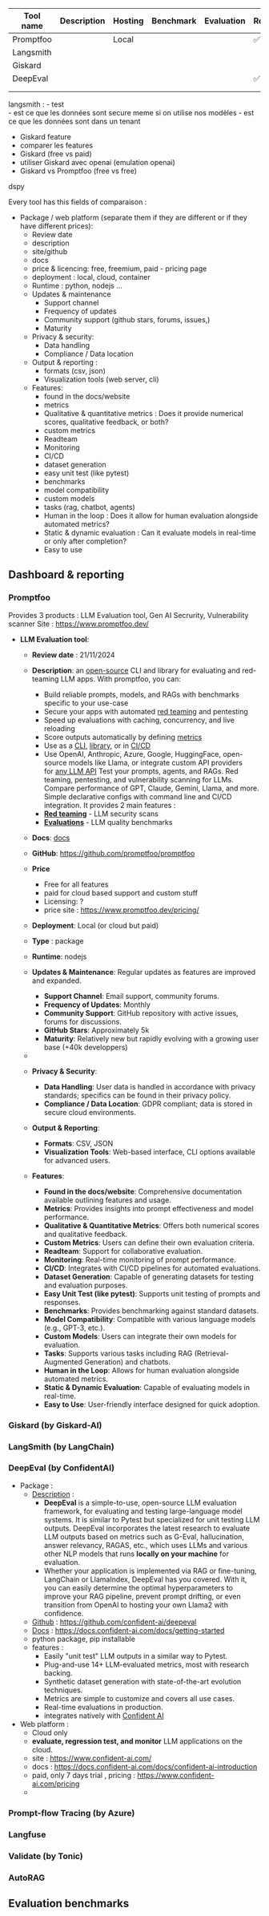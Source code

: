
| Tool name | Description | Hosting | Benchmark | Evaluation | Redteam | monitoring | CLI | UI  | runtime |
| --------- | ----------- | ------- | --------- | ---------- | ------- | ---------- | --- | --- | ------- |
| Promptfoo |             | Local   |           |            | ✅       |            |     |     | nvm     |
| Langsmith |             |         |           |            |         |            |     |     |         |
| Giskard   |             |         |           |            |         |            |     |     | pip     |
| DeepEval  |             |         |           |            | ✅       |            |     |     | pip     |
|           |             |         |           |            |         |            |     |     |         |
|           |             |         |           |            |         |            |     |     |         |



langsmith : 
	- test  
	- est ce que les données sont secure meme si on utilise nos modèles
	- est ce que les données sont dans un tenant

- Giskard feature 
- comparer les features
- Giskard (free vs paid)
- utiliser Giskard avec openai (emulation openai)
- Giskard vs Promptfoo (free vs free)


dspy

Every tool has this fields of comparaison : 
- Package / web platform (separate them if they are different or if they have different prices):
	- Review date 
	- description
	- site/github
	- docs
	- price & licencing: free, freemium, paid - pricing page 
	- deployment : local, cloud, container
	- Runtime : python, nodejs …
	- Updates & maintenance
		- Support channel
		- Frequency of updates
		-  Community support (github stars, forums, issues,)
		- Maturity
	- Privacy & security:
		- Data handling
		- Compliance / Data location
	- Output & reporting :
		- formats (csv, json)
		- Visualization tools (web server, cli)
	- Features:
		- found in the docs/website
		- metrics
		- Qualitative & quantitative metrics : Does it provide numerical scores, qualitative feedback, or both?
		- custom metrics
		- Readteam
		- Monitoring
		- CI/CD
		- dataset generation
		- easy unit test (like pytest)
		- benchmarks
		- model compatibility 
		- custom models
		- tasks (rag, chatbot, agents)
		- Human in the loop : Does it allow for human evaluation alongside automated metrics?
		- Static & dynamic evaluation : Can it evaluate models in real-time or only after completion?
		- Easy to use
 
## Dashboard & reporting
### Promptfoo 
Provides 3 products : LLM Evaluation tool, Gen AI Secrurity, Vulnerability scanner
Site : https://www.promptfoo.dev/
- **LLM Evaluation tool**: 
	- **Review date** : 21/11/2024
    - **Description**: an [open-source](https://github.com/promptfoo/promptfoo) CLI and library for evaluating and red-teaming LLM apps.
      With promptfoo, you can:
		- Build reliable prompts, models, and RAGs with benchmarks specific to your use-case
		- Secure your apps with automated [red teaming](https://www.promptfoo.dev/docs/red-team/) and pentesting
		- Speed up evaluations with caching, concurrency, and live reloading
		- Score outputs automatically by defining [metrics](https://www.promptfoo.dev/docs/configuration/expected-outputs/)
		- Use as a [CLI](https://www.promptfoo.dev/docs/usage/command-line/), [library](https://www.promptfoo.dev/docs/usage/node-package/), or in [CI/CD](https://www.promptfoo.dev/docs/integrations/github-action/)
		- Use OpenAI, Anthropic, Azure, Google, HuggingFace, open-source models like Llama, or integrate custom API providers for [any LLM API](https://www.promptfoo.dev/docs/providers/)
      Test your prompts, agents, and RAGs. Red teaming, pentesting, and vulnerability scanning for LLMs. Compare performance of GPT, Claude, Gemini, Llama, and more. Simple declarative configs with command line and CI/CD integration.
      It provides 2 main features : 
		- [**Red teaming**](https://www.promptfoo.dev/docs/red-team/quickstart/) - LLM security scans
		- [**Evaluations**](https://www.promptfoo.dev/docs/getting-started/) - LLM quality benchmarks
	
	- **Docs**: [docs](https://www.promptfoo.dev/docs/intro/)
    - **GitHub**: https://github.com/promptfoo/promptfoo
    - **Price**  
	    - Free for all features 
	    - paid  for cloud based support and custom stuff
	    - Licensing: ?
	    - price site : https://www.promptfoo.dev/pricing/

	- **Deployment**: Local (or cloud but paid)
    - **Type** : package 
    - **Runtime**: nodejs
    - **Updates & Maintenance**: Regular updates as features are improved and expanded.
	    - **Support Channel**: Email support, community forums.
	    - **Frequency of Updates**: Monthly
	    - **Community Support**: GitHub repository with active issues, forums for discussions.
        - **GitHub Stars**: Approximately 5k
	    - **Maturity**: Relatively new but rapidly evolving with a growing user base (+40k developpers)
    -
	- **Privacy & Security**:
	    - **Data Handling**: User data is handled in accordance with privacy standards; specifics can be found in their privacy policy.
	    - **Compliance / Data Location**: GDPR compliant; data is stored in secure cloud environments.  
	        
	- **Output & Reporting**:
	    - **Formats**: CSV, JSON
	    - **Visualization Tools**: Web-based interface, CLI options available for advanced users.  
	        
	- **Features**:
	    - **Found in the docs/website**: Comprehensive documentation available outlining features and usage.
	    - **Metrics**: Provides insights into prompt effectiveness and model performance.
	    - **Qualitative & Quantitative Metrics**: Offers both numerical scores and qualitative feedback.
	    - **Custom Metrics**: Users can define their own evaluation criteria.
	    - **Readteam**: Support for collaborative evaluation.
	    - **Monitoring**: Real-time monitoring of prompt performance.
	    - **CI/CD**: Integrates with CI/CD pipelines for automated evaluations.
	    - **Dataset Generation**: Capable of generating datasets for testing and evaluation purposes.
	    - **Easy Unit Test (like pytest)**: Supports unit testing of prompts and responses.
	    - **Benchmarks**: Provides benchmarking against standard datasets.
	    - **Model Compatibility**: Compatible with various language models (e.g., GPT-3, etc.).
	    - **Custom Models**: Users can integrate their own models for evaluation.
	    - **Tasks**: Supports various tasks including RAG (Retrieval-Augmented Generation) and chatbots.
	    - **Human in the Loop**: Allows for human evaluation alongside automated metrics.
	    - **Static & Dynamic Evaluation**: Capable of evaluating models in real-time.
	    - **Easy to Use**: User-friendly interface designed for quick adoption.  
          
        
		
### Giskard (by Giskard-AI)

### LangSmith (by LangChain)

### DeepEval (by ConfidentAI)
 - Package :
	- <u>Description</u> : 
		- **DeepEval** is a simple-to-use, open-source LLM evaluation framework, for evaluating and testing large-language model systems. It is similar to Pytest but specialized for unit testing LLM outputs. DeepEval incorporates the latest research to evaluate LLM outputs based on metrics such as G-Eval, hallucination, answer relevancy, RAGAS, etc., which uses LLMs and various other NLP models that runs **locally on your machine** for evaluation. 
		- Whether your application is implemented via RAG or fine-tuning, LangChain or LlamaIndex, DeepEval has you covered. With it, you can easily determine the optimal hyperparameters to improve your RAG pipeline, prevent prompt drifting, or even transition from OpenAI to hosting your own Llama2 with confidence.
	- <u>Github</u> : https://github.com/confident-ai/deepeval
	- <u>Docs</u> : https://docs.confident-ai.com/docs/getting-started
	- python package, pip installable
	- features :
		- Easily "unit test" LLM outputs in a similar way to Pytest.
		- Plug-and-use 14+ LLM-evaluated metrics, most with research backing.
		- Synthetic dataset generation with state-of-the-art evolution techniques.
		- Metrics are simple to customize and covers all use cases.
		- Real-time evaluations in production.
		- integrates natively with [Confident AI](https://app.confident-ai.com/)
- Web platform :
	- Cloud only
	- **evaluate, regression test, and monitor** LLM applications on the cloud.
	- site : https://www.confident-ai.com/
	- docs : https://docs.confident-ai.com/docs/confident-ai-introduction
	- paid, only 7 days trial , pricing : https://www.confident-ai.com/pricing
	- 
	
### Prompt-flow Tracing (by Azure)
### Langfuse
### Validate (by Tonic)
### AutoRAG


## Evaluation benchmarks





